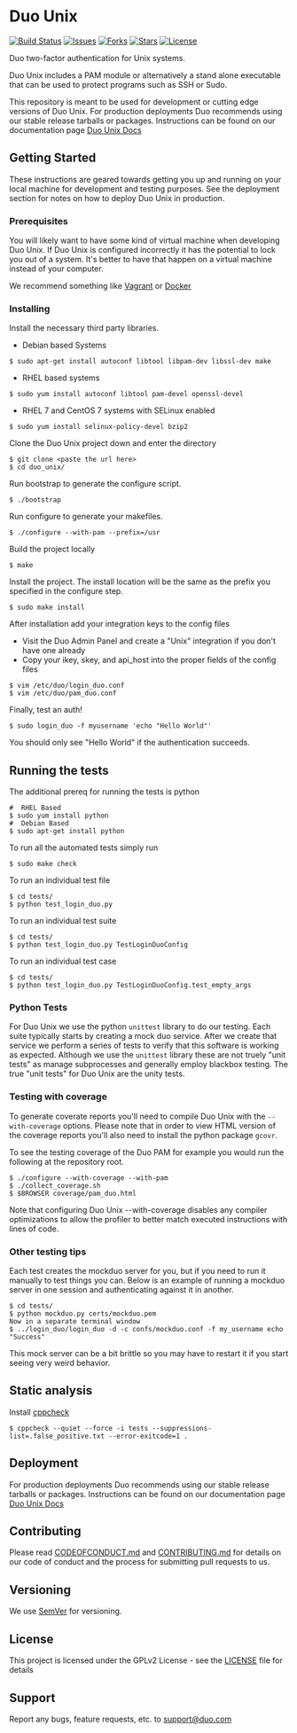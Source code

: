 Duo Unix
===
[![Build Status](https://travis-ci.org/duosecurity/duo_unix.svg?branch=master)](https://travis-ci.org/duosecurity/duo_unix)
[![Issues](https://img.shields.io/github/issues/duosecurity/duo_unix)](https://github.com/duosecurity/duo_unix/issues)
[![Forks](https://img.shields.io/github/forks/duosecurity/duo_unix)](https://github.com/duosecurity/duo_unix/network/members)
[![Stars](https://img.shields.io/github/stars/duosecurity/duo_unix)](https://github.com/duosecurity/duo_unix/stargazers)
[![License](https://img.shields.io/badge/License-View%20License-orange)](https://github.com/duosecurity/duo_unix/blob/master/LICENSE)

Duo two-factor authentication for Unix systems.

Duo Unix includes a PAM module or alternatively a stand alone executable that can be used to protect programs such as SSH or Sudo.

This repository is meant to be used for development or cutting edge versions of Duo Unix.
For production deployments Duo recommends using our stable release tarballs or packages. Instructions can be found on our documentation page [Duo Unix Docs](https://duo.com/docs/duounix)


## Getting Started

These instructions are geared towards getting you up and running on your local machine for development and testing purposes.
See the deployment section for notes on how to deploy Duo Unix in production.

### Prerequisites

You will likely want to have some kind of virtual machine when developing Duo Unix. If Duo Unix is configured incorrectly it has the potential to lock you out of a system. It's better to have that happen on a virtual machine instead of your computer.

We recommend something like [Vagrant](https://www.vagrantup.com/) or [Docker](https://www.docker.com/)

### Installing

Install the necessary third party libraries.

- Debian based Systems
```
$ sudo apt-get install autoconf libtool libpam-dev libssl-dev make
```

- RHEL based systems
```
$ sudo yum install autoconf libtool pam-devel openssl-devel
```

- RHEL 7 and CentOS 7 systems with SELinux enabled
```
$ sudo yum install selinux-policy-devel bzip2
```

Clone the Duo Unix project down and enter the directory
```
$ git clone <paste the url here>
$ cd duo_unix/
```

Run bootstrap to generate the configure script.
```
$ ./bootstrap
```

Run configure to generate your makefiles.
```
$ ./configure --with-pam --prefix=/usr
```

Build the project locally
```
$ make
```

Install the project. The install location will be the same as the prefix you specified in the configure step.
```
$ sudo make install
```

After installation add your integration keys to the config files
- Visit the Duo Admin Panel and create a "Unix" integration if you don't have one already
- Copy your ikey, skey, and api_host into the proper fields of the config files
```
$ vim /etc/duo/login_duo.conf
$ vim /etc/duo/pam_duo.conf
```

Finally, test an auth!
```
$ sudo login_duo -f myusername 'echo "Hello World"'
```
You should only see "Hello World" if the authentication succeeds.

## Running the tests

The additional prereq for running the tests is python
```
#  RHEL Based
$ sudo yum install python
#  Debian Based
$ sudo apt-get install python
```

To run all the automated tests simply run
```
$ sudo make check
```
To run an individual test file
```
$ cd tests/
$ python test_login_duo.py
```
To run an individual test suite
```
$ cd tests/
$ python test_login_duo.py TestLoginDuoConfig
```
To run an individual test case
```
$ cd tests/
$ python test_login_duo.py TestLoginDuoConfig.test_empty_args
```

### Python Tests

For Duo Unix we use the python `unittest` library to do our testing. Each suite
typically starts by creating a mock duo service. After we create that service
we perform a series of tests to verify that this software is working as
expected. Although we use the `unittest` library these are not truely "unit tests"
as manage subprocesses and generally employ blackbox testing. The true "unit tests"
for Duo Unix are the unity tests.

### Testing with coverage
To generate coverate reports you'll need to compile Duo Unix with the `--with-coverage` options.
Please note that in order to view HTML version of the coverage reports you'll also need to
install the python package `gcovr`.

To see the testing coverage of the Duo PAM for example you would run the following at the
repository root.
```
$ ./configure --with-coverage --with-pam
$ ./collect_coverage.sh
$ $BROWSER coverage/pam_duo.html
```
Note that configuring Duo Unix --with-coverage disables any compiler optimizations
to allow the profiler to better match executed instructions with lines of code.

### Other testing tips

Each test creates the mockduo server for you, but if you need to run it manually to test things you can.
Below is an example of running a mockduo server in one session and authenticating against it in another.
```
$ cd tests/
$ python mockduo.py certs/mockduo.pem
Now in a separate terminal window
$ ../login_duo/login_duo -d -c confs/mockduo.conf -f my_username echo "Success"
```
This mock server can be a bit brittle so you may have to restart it if you start seeing very weird behavior.

## Static analysis

Install [cppcheck](http://cppcheck.sourceforge.net/)

```
$ cppcheck --quiet --force -i tests --suppressions-list=.false_positive.txt --error-exitcode=1 .
```

## Deployment

For production deployments Duo recommends using our stable release tarballs or packages. Instructions can be found on our documentation page [Duo Unix Docs](https://duo.com/docs/duounix)

## Contributing

Please read [CODEOFCONDUCT.md](CODEOFCONDUCT.md) and [CONTRIBUTING.md](CONTRIBUTING.md) for details on our code of conduct and the process for submitting pull requests to us.

## Versioning

We use [SemVer](http://semver.org/) for versioning.

## License

This project is licensed under the GPLv2 License - see the [LICENSE](LICENSE) file for details

## Support

Report any bugs, feature requests, etc. to support@duo.com
